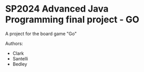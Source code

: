 # SP2024 Advanced Java Programming final project - GO

A project for the board game "Go"

Authors:
- Clark
- Santelli
- Bedley
